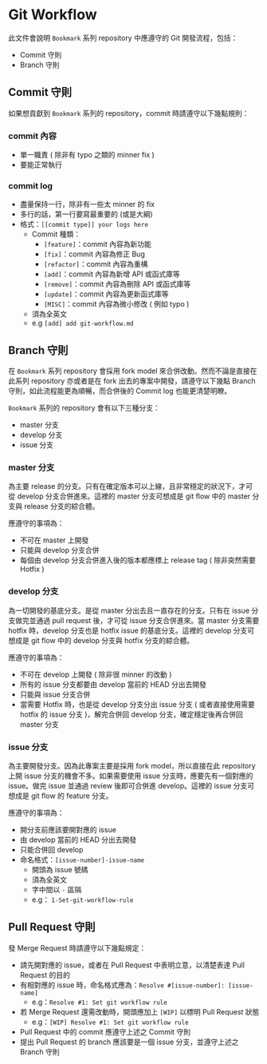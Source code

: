 # Git Workflow

此文件會說明 `Bookmark` 系列 repository 中應遵守的 Git 開發流程，包括：

- Commit 守則
- Branch 守則

## Commit 守則

如果想貢獻到 `Bookmark` 系列的 repository，commit 時請遵守以下幾點規則：

### commit 內容

- 單一職責 ( 除非有 typo 之類的 minner fix )
- 要能正常執行

### commit log

- 盡量保持一行，除非有一些太 minner 的 fix
- 多行的話，第一行要寫最重要的 (或是大綱)
- 格式：`[[commit type]] your logs here`
  - Commit 種類：
    - `[feature]`：commit 內容為新功能
    - `[fix]`：commit 內容為修正 Bug
    - `[refactor]`：commit 內容為重構
    - `[add]`：commit 內容為新增 API 或函式庫等
    - `[remove]`：commit 內容為刪除 API 或函式庫等
    - `[update]`：commit 內容為更新函式庫等
    - `[MISC]`：commit 內容為微小修改 ( 例如 typo )
  - 須為全英文
  - e.g `[add] add git-workflow.md`

## Branch 守則

在 `Bookmark` 系列 repository 會採用 fork model 來合併改動。然而不論是直接在此系列 repository 亦或者是在 fork 出去的專案中開發，請遵守以下幾點 Branch 守則，如此流程能更為順暢，而合併後的 Commit log 也能更清楚明瞭。

 `Bookmark` 系列的 repository 會有以下三種分支：

- master 分支
- develop 分支
- issue 分支

### master 分支

為主要 release 的分支。只有在確定版本可以上線，且非常穩定的狀況下，才可從 develop 分支合併進來。這裡的 master 分支可想成是 git flow 中的 master 分支與 release 分支的綜合體。

應遵守的事項為：

- 不可在 master 上開發
- 只能與 develop 分支合併
- 每個由 develop 分支合併進入後的版本都應標上 release tag ( 除非突然需要 Hotfix )

### develop 分支

為一切開發的基底分支。是從 master 分出去且一直存在的分支。只有在 issue 分支做完並通過 pull request 後，才可從 issue 分支合併進來。當 master 分支需要 hotfix 時，develop 分支也是 hotfix issue 的基底分支。這裡的 develop 分支可想成是 git flow 中的 develop 分支與 hotfix 分支的綜合體。

應遵守的事項為：

- 不可在 develop 上開發 ( 除非很 minner 的改動 )
- 所有的 issue 分支都要由 develop 當前的 HEAD 分出去開發
- 只能與 issue 分支合併
- 當需要 Hotfix 時，也是從 develop 分支分出 issue 分支 ( 或者直接使用需要 hotfix 的 issue 分支 )，解完合併回 develop 分支，確定穩定後再合併回 master 分支

### issue 分支

為主要開發分支。因為此專案主要是採用 fork model，所以直接在此 repository 上開 issue 分支的機會不多。如果需要使用 issue 分支時，應要先有一個對應的 issue。做完 issue 並通過 review 後即可合併進 develop。這裡的 issue 分支可想成是 git flow 的 feature 分支。

應遵守的事項為：

- 開分支前應該要開對應的 issue
- 由 develop 當前的 HEAD 分出去開發
- 只能合併回 develop
- 命名格式：`[issue-number]-issue-name`
  - 開頭為 issue 號碼
  - 須為全英文
  - 字中間以 `-` 區隔
  - e.g： `1-Set-git-workflow-rule`

## Pull Request 守則

發 Merge Request 時請遵守以下幾點規定：

- 請先開對應的 issue，或者在 Pull Request 中表明立意，以清楚表達 Pull Request 的目的
- 有相對應的 issue 時，命名格式應為：`Resolve #[issue-number]: [issue-name]`
  - e.g：`Resolve #1: Set git workflow rule`
- 若 Merge Request 還需改動時，開頭應加上 `[WIP]` 以標明 Pull Request 狀態
  - e.g：`[WIP] Resolve #1: Set git workflow rule`
- Pull Request 中的 commit 應遵守上述之 Commit 守則
- 提出 Pull Request 的 branch 應該要是一個 issue 分支，並遵守上述之 Branch 守則